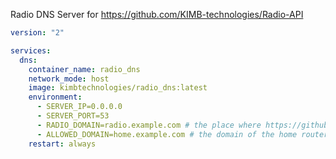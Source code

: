 Radio DNS Server for https://github.com/KIMB-technologies/Radio-API

```yaml
version: "2"

services:
  dns:
    container_name: radio_dns
    network_mode: host
    image: kimbtechnologies/radio_dns:latest
    environment:
      - SERVER_IP=0.0.0.0
      - SERVER_PORT=53
      - RADIO_DOMAIN=radio.example.com # the place where https://github.com/KIMB-technologies/Radio-API ist hosted
      - ALLOWED_DOMAIN=home.example.com # the domain of the home router (dynDns)
    restart: always
```